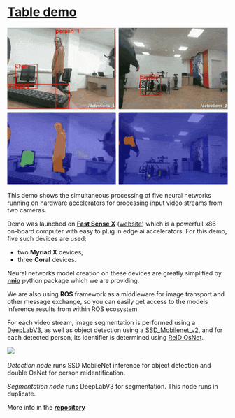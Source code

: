 # [Table demo](https://github.com/FastSense/edge_ai_demo)

![](../assets/img/detection_reid_segmentation_LITE.gif)

This demo shows the simultaneous processing of five neural networks running on hardware accelerators for processing
input video streams from two cameras.

Demo was launched on [**Fast Sense X**](https://fastsense.readthedocs.io/en/latest/) ([website](https://www.fastsense.tech/robotics_ai))
which is a powerfull x86 on-board computer with easy to plug in
edge ai accelerators.
For this demo, five such devices are used:

* two **Myriad X** devices;
* three **Coral** devices.

Neural networks model creation on these devices are greatly simplified by [**nnio**](https://github.com/FastSense/nnio) python package which we are providing.  

We are also using **ROS** framework as a middleware for image transport and other message exchange,
so you can easily get access to the models inference results from within ROS ecosystem.

For each video stream, image segmentation is performed using a
[DeepLabV3](https://github.com/tensorflow/models/tree/master/research/deeplab),
as well as object detection using a
[SSD_Mobilenet_v2](https://aihub.cloud.google.com/p/products%2F79cd5d9c-e8f3-4883-bf59-31566fa99e49),
and for each detected person, its identifier is determined using
[ReID OsNet](https://github.com/KaiyangZhou/deep-person-reid).

![](https://habrastorage.org/webt/9_/yc/c5/9_ycc56st8dtywl52rg_xkcgbrk.png)

*Detection node*  runs SSD MobileNet inference for object detection and double OsNet for person reidentification.

*Segmentation node* runs DeepLabV3 for segmentation. This node runs in duplicate.

More info in the [**repository**](https://github.com/FastSense/edge_ai_demo)
